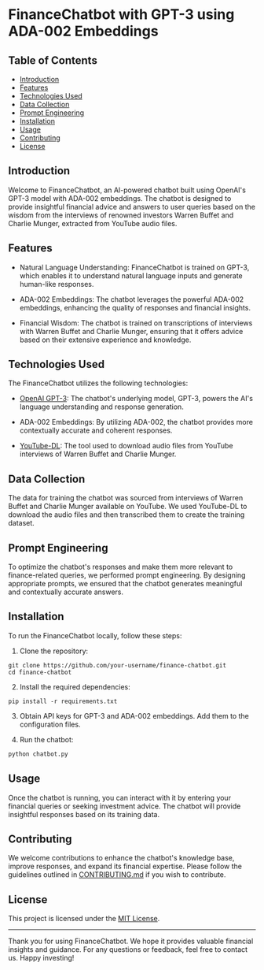 # FinanceChatbot with GPT-3 using ADA-002 Embeddings

## Table of Contents

- [Introduction](#introduction)
- [Features](#features)
- [Technologies Used](#technologies-used)
- [Data Collection](#data-collection)
- [Prompt Engineering](#prompt-engineering)
- [Installation](#installation)
- [Usage](#usage)
- [Contributing](#contributing)
- [License](#license)

## Introduction

Welcome to FinanceChatbot, an AI-powered chatbot built using OpenAI's GPT-3 model with ADA-002 embeddings. The chatbot is designed to provide insightful financial advice and answers to user queries based on the wisdom from the interviews of renowned investors Warren Buffet and Charlie Munger, extracted from YouTube audio files.

## Features

- Natural Language Understanding: FinanceChatbot is trained on GPT-3, which enables it to understand natural language inputs and generate human-like responses.

- ADA-002 Embeddings: The chatbot leverages the powerful ADA-002 embeddings, enhancing the quality of responses and financial insights.

- Financial Wisdom: The chatbot is trained on transcriptions of interviews with Warren Buffet and Charlie Munger, ensuring that it offers advice based on their extensive experience and knowledge.

## Technologies Used

The FinanceChatbot utilizes the following technologies:

- [OpenAI GPT-3](https://openai.com): The chatbot's underlying model, GPT-3, powers the AI's language understanding and response generation.

- ADA-002 Embeddings: By utilizing ADA-002, the chatbot provides more contextually accurate and coherent responses.

- [YouTube-DL](https://github.com/ytdl-org/youtube-dl): The tool used to download audio files from YouTube interviews of Warren Buffet and Charlie Munger.

## Data Collection

The data for training the chatbot was sourced from interviews of Warren Buffet and Charlie Munger available on YouTube. We used YouTube-DL to download the audio files and then transcribed them to create the training dataset.

## Prompt Engineering

To optimize the chatbot's responses and make them more relevant to finance-related queries, we performed prompt engineering. By designing appropriate prompts, we ensured that the chatbot generates meaningful and contextually accurate answers.

## Installation

To run the FinanceChatbot locally, follow these steps:

1. Clone the repository:

```
git clone https://github.com/your-username/finance-chatbot.git
cd finance-chatbot
```

2. Install the required dependencies:

```
pip install -r requirements.txt
```

3. Obtain API keys for GPT-3 and ADA-002 embeddings. Add them to the configuration files.

4. Run the chatbot:

```python
python chatbot.py
```

## Usage

Once the chatbot is running, you can interact with it by entering your financial queries or seeking investment advice. The chatbot will provide insightful responses based on its training data.

## Contributing

We welcome contributions to enhance the chatbot's knowledge base, improve responses, and expand its financial expertise. Please follow the guidelines outlined in [CONTRIBUTING.md](CONTRIBUTING.md) if you wish to contribute.

## License

This project is licensed under the [MIT License](LICENSE).

---

Thank you for using FinanceChatbot. We hope it provides valuable financial insights and guidance. For any questions or feedback, feel free to contact us. Happy investing!
